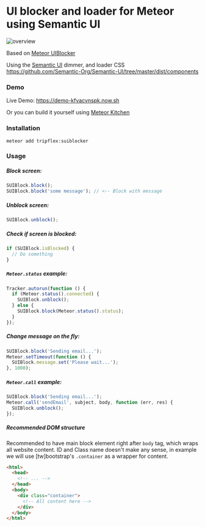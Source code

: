 UI blocker and loader for Meteor using Semantic UI
=============

![overview](https://raw.githubusercontent.com/tripflex/meteor-suiblocker/master/demo.gif)

Based on [Meteor UIBlocker](https://github.com/VeliovGroup/Meteor-UIBlocker/)

Using the [Semantic UI](https://github.com/Semantic-Org/Semantic-UI/tree/master/dist/components) dimmer, and loader CSS
https://github.com/Semantic-Org/Semantic-UI/tree/master/dist/components

### Demo
Live Demo: https://demo-kfvacvnspk.now.sh

Or you can build it yourself using [Meteor Kitchen](http://www.meteorkitchen.com)

### Installation
```shell
meteor add tripflex:suiblocker
```

### Usage
##### Block screen:
```javascript
SUIBlock.block();
SUIBlock.block('some message'); // <-- Block with message
```

##### Unblock screen:
```javascript
SUIBlock.unblock();
```

##### Check if screen is blocked:
```javascript
if (SUIBlock.isBlocked) {
  // Do something
}
```

##### `Meteor.status` example:
```javascript
Tracker.autorun(function () {
  if (Meteor.status().connected) {
    SUIBlock.unblock();
  } else {
    SUIBlock.block(Meteor.status().status);
  }
});
```

##### Change message on the fly:
```javascript
SUIBlock.block('Sending email...');
Meteor.setTimeout(function () {
  SUIBlock.message.set('Please wait...');
}, 1000);
```

##### `Meteor.call` example:
```javascript
SUIBlock.block('Sending email...');
Meteor.call('sendEmail', subject, body, function (err, res) {
  SUIBlock.unblock();
});
```

##### Recommended DOM structure
Recommended to have main block element right after `body` tag, which wraps all website content. ID and Class name doesn't make any sense, in example we will use [tw]bootstrap's `.container` as a wrapper for content.
```html
<html>
  <head>
    <!-- ... -->
  </head>
  <body>
    <div class="container">
      <!-- All content here -->
    </div>
  </body>
</html>
```
